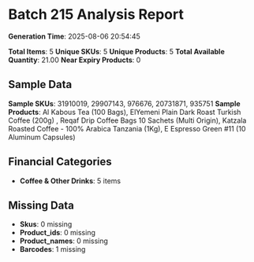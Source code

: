 # Batch 215 Analysis Report

**Generation Time**: 2025-08-06 20:54:45

**Total Items**: 5
**Unique SKUs**: 5
**Unique Products**: 5
**Total Available Quantity**: 21.00
**Near Expiry Products**: 0

## Sample Data
**Sample SKUs**: 31910019, 29907143, 976676, 20731871, 935751
**Sample Products**: Al Kabous Tea (100 Bags), ElYemeni Plain Dark Roast Turkish Coffee (200g) , Reqaf Drip Coffee Bags 10 Sachets (Multi Origin), Katzala Roasted Coffee - 100% Arabica Tanzania (1Kg), E Espresso Green #11 (10 Aluminum Capsules)

## Financial Categories
- **Coffee & Other Drinks**: 5 items

## Missing Data
- **Skus**: 0 missing
- **Product_ids**: 0 missing
- **Product_names**: 0 missing
- **Barcodes**: 1 missing
